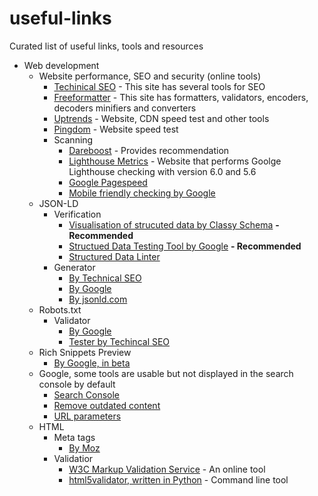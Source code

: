 # useful-links
Curated list of useful links, tools and resources

- Web development
  - Website performance, SEO and security (online tools)
    - [Techinical SEO](https://technicalseo.com/tools) - This site has several tools for SEO
    - [Freeformatter](https://www.freeformatter.com/) - This site has formatters, validators, encoders, decoders minifiers and converters
    - [Uptrends](https://www.uptrends.com/tools) - Website, CDN speed test and other tools
    - [Pingdom](https://tools.pingdom.com) - Website speed test
    - Scanning
      - [Dareboost](https://www.dareboost.com) - Provides recommendation
      - [Lighthouse Metrics](https://lighthouse-metrics.com) - Website that performs Goolge Lighthouse checking with version 6.0 and 5.6
      - [Google Pagespeed](https://developers.google.com/speed/pagespeed/insights/)
      - [Mobile friendly checking by Google](https://search.google.com/test/mobile-friendly)
  - JSON-LD
    - Verification
      - [Visualisation of strucuted data by Classy Schema](https://classyschema.org/Visualisation) **- Recommended**
      - [Structued Data Testing Tool by Google](https://search.google.com/structured-data/testing-tool/) **- Recommended**
      - [Structured Data Linter](http://linter.structured-data.org)
    - Generator
      - [By Technical SEO](https://technicalseo.com/tools/schema-markup-generator/)
      - [By Google](https://www.google.com/webmasters/markup-helper/)
      - [By jsonld.com](https://jsonld.com/json-ld-generator/)
  - Robots.txt
    - Validator
      - [By Google](https://www.google.com/webmasters/tools/robots-testing-tool)
      - [Tester by Techincal SEO](https://technicalseo.com/tools/robots-txt/)
  - Rich Snippets Preview
      - [By Google, in beta](https://search.google.com/test/rich-results)
  - Google, some tools are usable but not displayed in the search console by default
      - [Search Console](https://search.google.com/u/0/search-console/welcome)
      - [Remove outdated content](https://www.google.com/webmasters/tools/removals)
      - [URL parameters](https://www.google.com/webmasters/tools/crawl-url-parameters)
  - HTML
    - Meta tags
      - [By Moz](https://moz.com/learn/seo/robots-meta-directives)
    - Validatior
      - [W3C Markup Validation Service](https://validator.w3.org/) - An online tool
      - [html5validator, written in Python](https://github.com/svenkreiss/html5validator) - Command line tool
      
